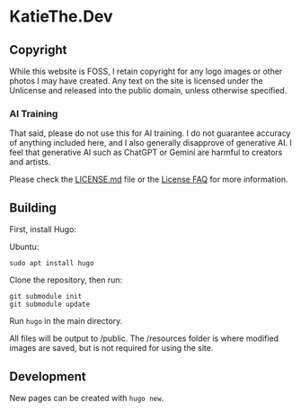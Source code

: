 # KatieThe.Dev

## Copyright

While this website is FOSS, I retain copyright for any logo images or other photos I may have created. Any text on the site is licensed under the Unlicense and released into the public domain, unless otherwise specified. 

### AI Training
That said, please do not use this for AI training. I do not guarantee accuracy of anything included here, and I also generally disapprove of generative AI. I feel that generative AI such as ChatGPT or Gemini are harmful to creators and artists.

Please check the [LICENSE.md](https://github.com/KatieTheDev/katiethe.dev/blob/main/LICENSE.md) file or the [License FAQ](https://github.com/KatieTheDev/katiethe.dev/blob/main/FAQ.md) for more information.

## Building
First, install Hugo:

Ubuntu:
```
sudo apt install hugo
```

Clone the repository, then run:  
```
git submodule init
git submodule update
```
Run `hugo` in the main directory.

All files will be output to /public.
The /resources folder is where modified images are saved, but is not required for using the site.

## Development
New pages can be created with `hugo new`.
